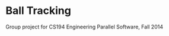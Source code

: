 Ball Tracking
=====================

Group project for CS194 Engineering Parallel Software, Fall 2014

